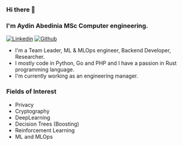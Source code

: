 ### Hi there 👋
### I'm Aydin Abedinia MSc Computer engineering.

[![Linkedin](https://img.shields.io/badge/-LinkedIn-blue?style=flat&logo=Linkedin&logoColor=white)](https://www.linkedin.com/in/aydin-abedinia-96b2276b/)
[![Github](https://img.shields.io/badge/-Github-000?style=flat&logo=Github&logoColor=white)](https://github.com/abedinia)

- I'm a Team Leader, ML & MLOps engineer, Backend Developer, Researcher.
- I mostly code in Python, Go and PHP and I have a passion in Rust programming language.
- I'm currently working as an engineering manager.

### Fields of Interest

- Privacy
- Cryptography
- DeepLearning
- Decision Trees (Boosting)
- Reinforcement Learning
- ML and MLOps
